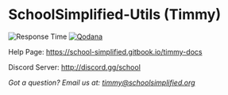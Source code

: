 # SchoolSimplified-Utils (Timmy)


![Response Time](https://img.shields.io/endpoint?url=https://raw.githubusercontent.com/School-Simplified/Timmy-StatusPage/master/api/timmy/response-time.json)
[![Qodana](https://github.com/School-Simplified/Timmy-SchoolSimplified/actions/workflows/code_quality.yml/badge.svg?branch=162-move-to-dpy)](https://github.com/School-Simplified/Timmy-SchoolSimplified/actions/workflows/code_quality.yml)

Help Page: https://school-simplified.gitbook.io/timmy-docs

Discord Server: http://discord.gg/school

*Got a question? Email us at: timmy@schoolsimplified.org*
